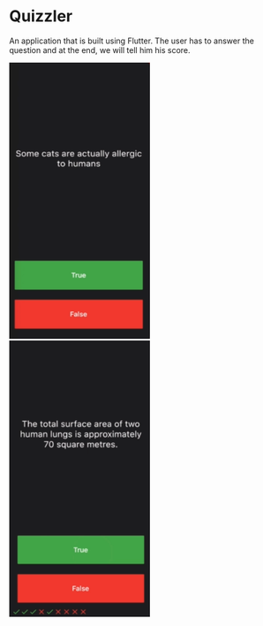 # Quizzler
An application that is built using Flutter.
The user has to answer the question and at the end, we will tell him his score.

<img src="https://github.com/HosamAyoub/Photos/blob/main/Quizzler/1.png?raw=true" title = "First Question" width="255" height="500"> &emsp; &emsp; &emsp; &emsp; &emsp; &emsp; &emsp; &emsp; &emsp; <img src="https://github.com/HosamAyoub/Photos/blob/main/Quizzler/2.png?raw=true" title = "Tenth Question" width="255" height="500">
